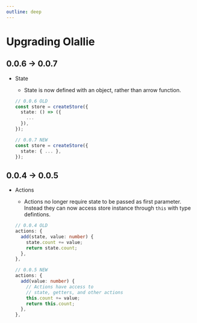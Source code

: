 ```yaml
---
outline: deep
---
```

# Upgrading Olallie

## 0.0.6 -> 0.0.7

- State
  - State is now defined with an object, rather than arrow function.

  ```ts
  // 0.0.6 OLD
  const store = createStore({
    state: () => ({
      ...
    }),
  });

  // 0.0.7 NEW
  const store = createStore({
    state: { ... },
  });
  ```

## 0.0.4 -> 0.0.5

- Actions
  - Actions no longer require state to be passed as first parameter. Instead they can now access store instance through `this` with type defintions.

  ```ts
  // 0.0.4 OLD
  actions: {
    add(state, value: number) {
      state.count += value;
      return state.count;
    },
  },

  // 0.0.5 NEW
  actions: {
    add(value: number) {
      // Actions have access to
      // state, getters, and other actions
      this.count += value;
      return this.count;
    },
  },
  ```
